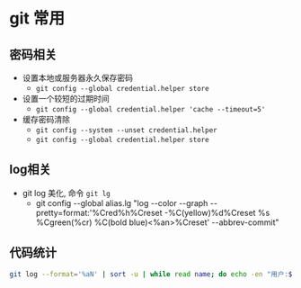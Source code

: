 # git 常用

## 密码相关

- 设置本地或服务器永久保存密码
  - `git config --global credential.helper store`
- 设置一个较短的过期时间
  - `git config --global credential.helper 'cache --timeout=5'`
- 缓存密码清除
  - `git config --system --unset credential.helper`
  - `git config --global credential.helper store`

## log相关

- git log 美化, 命令 `git lg`
  - git config --global alias.lg "log --color --graph --pretty=format:'%Cred%h%Creset -%C(yellow)%d%Creset %s %Cgreen(%cr) %C(bold blue)<%an>%Creset' --abbrev-commit"

## 代码统计

```bash
git log --format='%aN' | sort -u | while read name; do echo -en "用户:$name,";git log --author="$name" --pretty=tformat: --numstat | awk '{ add += $1; subs += $2; loc += $1 - $2 } END { printf "\tlines added:%s, removed:%s, total: %s\n", add, subs, loc }' -;done
```

